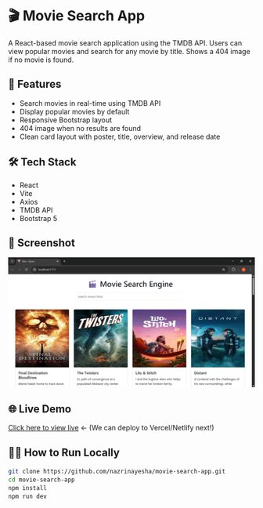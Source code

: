 # 🎬 Movie Search App

A React-based movie search application using the TMDB API. Users can view popular movies and search for any movie by title. Shows a 404 image if no movie is found.

## 🚀 Features
- Search movies in real-time using TMDB API
- Display popular movies by default
- Responsive Bootstrap layout
- 404 image when no results are found
- Clean card layout with poster, title, overview, and release date

## 🛠️ Tech Stack
- React
- Vite
- Axios
- TMDB API
- Bootstrap 5

## 📸 Screenshot
![App Screenshot](public/screenshot.png)

## 🌐 Live Demo
[Click here to view live](#)  ← (We can deploy to Vercel/Netlify next!)

## 🧑‍💻 How to Run Locally
```bash
git clone https://github.com/nazrinayesha/movie-search-app.git
cd movie-search-app
npm install
npm run dev
